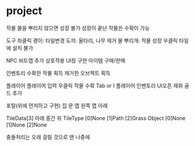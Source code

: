 # project
작물
	물을 뿌리지 않으면 성장 불가
	성장이 끝난 작물은 수확이 가능

도구 
	좌클릭 
		괭이: 타일변경 
		도끼: 울타리, 나무 제거
		물 뿌리개: 작물 성장
	우클릭 
	    타일에 설치 불가 
		
NPC
	비트맵 추가
	상호작용 UI창 구현
	아이템 구매/판매 

인벤토리
	수확한 작물 획득
	제거한 오브젝트 획득

플레이어
	플레이어 입력
		우클릭
			작물 수확
		Tab or I
			플레이어 인벤토리 UI오픈
	재화
		골드 추가

포탈(위에 먼저하고 구현)
  집 문
  맵 왼쪽
  맵 아래


TileData[3]		아래			중간			위
   TileType		[0]None		[1]Path     [2]Grass
   Object		[0]None		[1]None		[2]None


충돌처리는 오래 걸릴 것으로 맨 나중에